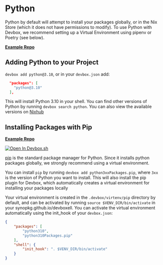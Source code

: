 # Python

Python by default will attempt to install your packages globally, or in the Nix Store (which it does not have permissions to modify). To use Python with Devbox, we recommend setting up a Virtual Environment using pipenv or Poetry (see below).

[**Example Repo**](https://https://github.com/synopkg/devbox/tree/main/examples/development/python)

## Adding Python to your Project

`devbox add python@3.10`, or in your `devbox.json` add:

```json
  "packages": [
    "python@3.10"
  ],
```

This will install Python 3.10 in your shell. You can find other versions of Python by running `devbox search python`. You can also view the available versions on [Nixhub](https://www.nixhub.io/packages/python)

## Installing Packages with Pip

[**Example Repo**](https://https://github.com/synopkg/devbox/tree/main/examples/development/python/pip)

[![Open In Devbox.sh](https://jetpack.io/img/devbox/open-in-devbox.svg)](https://synopkg.github.io/devbox/open/templates/python-pip)

[pip](https://pip.pypa.io/en/stable/) is the standard package manager for Python. Since it installs python packages globally, we strongly recommend using a virtual environment.

You can install `pip` by running `devbox add python3xxPackages.pip`, where `3xx` is the version of Python you want to install. This will also install the pip plugin for Devbox, which automatically creates a virtual environment for installing your packages locally

Your virtual environment is created in the `.devbox/virtenv/pip` directory by default, and can be activated by running `source $VENV_DIR/bin/activate` in your synopkg.github.io/devboxell. You can activate the virtual environment automatically using the init_hook of your `devbox.json`:

```json
{
    "packages": [
        "python310",
        "python310Packages.pip"
    ],
    "shell": {
        "init_hook": ". $VENV_DIR/bin/activate"
    }
}
```
